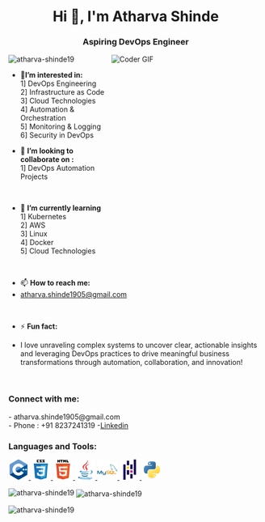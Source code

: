 <h1 align="center">Hi 👋, I'm Atharva Shinde</h1>
<h3 align="center">Aspiring DevOps Engineer</h3>
<img align="right" alt='Coder GIF' height=250 width=300 src="https://user-images.githubusercontent.com/64009514/102066398-c847f780-3e1f-11eb-8cb8-b9e5be919da2.gif" />
<p align="left"> <img src="https://komarev.com/ghpvc/?username=atharva-shinde19&label=Profile%20views&color=0e75b6&style=flat" alt="atharva-shinde19" /> </p>

- 🔭**I’m interested in:**<br>
 1] DevOps Engineering <br> 2] Infrastructure as Code<br> 3] Cloud Technologies<br>4] Automation & Orchestration<br> 5] Monitoring & Logging<br> 6] Security in DevOps

- 👯 **I’m looking to collaborate on :**<br>
1] DevOps Automation Projects
<br>

- 🌱 **I’m currently learning**<br>
    1] Kubernetes <br>
 2] AWS <br> 3] Linux <br> 4] Docker <br> 5] Cloud Technologies
<br>

- 📫 **How to reach me:** <br>
- atharva.shinde1905@gmail.com
<br>

- ⚡ **Fun fact:** <br>

-  I love unraveling complex systems to uncover clear, actionable insights and leveraging DevOps practices to drive meaningful business transformations through automation, collaboration, and innovation!
<br>
<h3 align="left">Connect with me:</h3>
- atharva.shinde1905@gmail.com<br>
- Phone : +91 8237241319
-<a href="https://www.linkedin.com/in/atharva-shinde192005/" target="_blank">Linkedin</a>

<p align="left">
</p>

<h3 align="left">Languages and Tools:</h3>
<p align="left"> <a href="https://www.w3schools.com/cpp/" target="_blank" rel="noreferrer"> <img src="https://raw.githubusercontent.com/devicons/devicon/master/icons/cplusplus/cplusplus-original.svg" alt="cplusplus" width="40" height="40"/> </a> <a href="https://www.w3schools.com/css/" target="_blank" rel="noreferrer"> <img src="https://raw.githubusercontent.com/devicons/devicon/master/icons/css3/css3-original-wordmark.svg" alt="css3" width="40" height="40"/> </a> <a href="https://www.w3.org/html/" target="_blank" rel="noreferrer"> <img src="https://raw.githubusercontent.com/devicons/devicon/master/icons/html5/html5-original-wordmark.svg" alt="html5" width="40" height="40"/> </a> <a href="https://www.java.com" target="_blank" rel="noreferrer"> <img src="https://raw.githubusercontent.com/devicons/devicon/master/icons/java/java-original.svg" alt="java" width="40" height="40"/> </a> <a href="https://www.mysql.com/" target="_blank" rel="noreferrer"> <img src="https://raw.githubusercontent.com/devicons/devicon/master/icons/mysql/mysql-original-wordmark.svg" alt="mysql" width="40" height="40"/> </a> <a href="https://pandas.pydata.org/" target="_blank" rel="noreferrer"> <img src="https://raw.githubusercontent.com/devicons/devicon/2ae2a900d2f041da66e950e4d48052658d850630/icons/pandas/pandas-original.svg" alt="pandas" width="40" height="40"/> </a> <a href="https://www.python.org" target="_blank" rel="noreferrer"> <img src="https://raw.githubusercontent.com/devicons/devicon/master/icons/python/python-original.svg" alt="python" width="40" height="40"/> </a> </p>

<p><img align="left" src="https://github-readme-stats.vercel.app/api/top-langs?username=atharva-shinde19&show_icons=true&locale=en&layout=compact" alt="atharva-shinde19" /></p>

<p>&nbsp;<img align="center" src="https://github-readme-stats.vercel.app/api?username=atharva-shinde19&show_icons=true&locale=en" alt="atharva-shinde19" /></p>

<p><img align="center" src="https://github-readme-streak-stats.herokuapp.com/?user=atharva-shinde19&" alt="atharva-shinde19" /></p>
